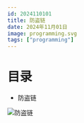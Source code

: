 ```yaml
---
id: 2024110101
title: 防盗链
date: 2024年11月01日
image: programming.svg
tags: ["programming"]
---
```



# 目录

- 防盗链



![防盗链](https://imgworker.zhangxl2010.workers.dev/optimized/4a1e47a2d94a41eeb23adc78d01983d8-Europe.jpg)
